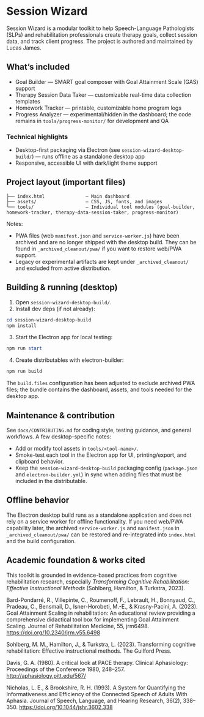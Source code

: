 # Session Wizard

Session Wizard is a modular toolkit to help Speech-Language Pathologists (SLPs) and rehabilitation professionals create therapy goals, collect session data, and track client progress. The project is authored and maintained by Lucas James.

## What’s included

- Goal Builder — SMART goal composer with Goal Attainment Scale (GAS) support
- Therapy Session Data Taker — customizable real-time data collection templates
- Homework Tracker — printable, customizable home program logs
- Progress Analyzer — experimental/hidden in the dashboard; the code remains in `tools/progress-monitor/` for development and QA

### Technical highlights

- Desktop-first packaging via Electron (see `session-wizard-desktop-build/`) — runs offline as a standalone desktop app
- Responsive, accessible UI with dark/light theme support

## Project layout (important files)

```
├── index.html               — Main dashboard
├── assets/                  — CSS, JS, fonts, and images
└── tools/                   — Individual tool modules (goal-builder, homework-tracker, therapy-data-session-taker, progress-monitor)
```

Notes:
- PWA files (web `manifest.json` and `service-worker.js`) have been archived and are no longer shipped with the desktop build. They can be found in `_archived_cleanout/pwa/` if you want to restore web/PWA support.
- Legacy or experimental artifacts are kept under `_archived_cleanout/` and excluded from active distribution.

## Building & running (desktop)

1. Open `session-wizard-desktop-build/`.
2. Install dev deps (if not already):

```powershell
cd session-wizard-desktop-build
npm install
```

3. Start the Electron app for local testing:

```powershell
npm run start
```

4. Create distributables with electron-builder:

```powershell
npm run build
```

The `build.files` configuration has been adjusted to exclude archived PWA files; the bundle contains the dashboard, assets, and tools needed for the desktop app.

## Maintenance & contribution

See `docs/CONTRIBUTING.md` for coding style, testing guidance, and general workflows. A few desktop-specific notes:

- Add or modify tool assets in `tools/<tool-name>/`.
- Smoke-test each tool in the Electron app for UI, printing/export, and clipboard behavior.
- Keep the `session-wizard-desktop-build` packaging config (`package.json` and `electron-builder.yml`) in sync when adding files that must be included in the distributable.

## Offline behavior

The Electron desktop build runs as a standalone application and does not rely on a service worker for offline functionality. If you need web/PWA capability later, the archived `service-worker.js` and `manifest.json` in `_archived_cleanout/pwa/` can be restored and re-integrated into `index.html` and the build configuration.

## Academic foundation & works cited

This toolkit is grounded in evidence-based practices from cognitive rehabilitation research, especially *Transforming Cognitive Rehabilitation: Effective Instructional Methods* (Sohlberg, Hamilton, & Turkstra, 2023).

Bard-Pondarré, R., Villepinte, C., Roumenoff, F., Lebrault, H., Bonnyaud, C., Pradeau, C., Bensmail, D., Isner-Horobeti, M.-E., & Krasny-Pacini, A. (2023). Goal Attainment Scaling in rehabilitation: An educational review providing a comprehensive didactical tool box for implementing Goal Attainment Scaling. Journal of Rehabilitation Medicine, 55, jrm6498. https://doi.org/10.2340/jrm.v55.6498

Sohlberg, M. M., Hamilton, J., & Turkstra, L. (2023). Transforming cognitive rehabilitation: Effective instructional methods. The Guilford Press.

Davis, G. A. (1980). A critical look at PACE therapy. Clinical Aphasiology: Proceedings of the Conference 1980, 248–257. http://aphasiology.pitt.edu/567/

Nicholas, L. E., & Brookshire, R. H. (1993). A System for Quantifying the Informativeness and Efficiency of the Connected Speech of Adults With Aphasia. Journal of Speech, Language, and Hearing Research, 36(2), 338–350. https://doi.org/10.1044/jshr.3602.338
